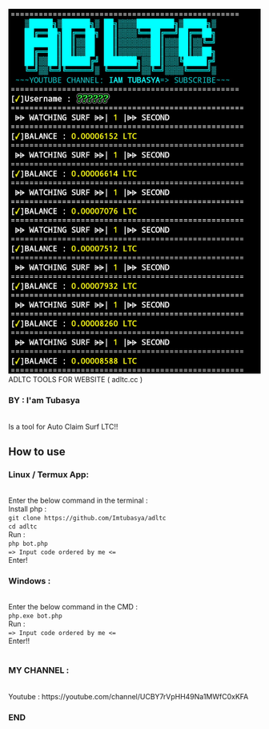![ADLTC TOOLS](imtubasya.jpg)
ADLTC TOOLS FOR WEBSITE ( adltc.cc )
<h3>BY : I'am Tubasya</h3>
<br>Is a tool for Auto Claim Surf LTC!!
<h2>How to use</h2>
<h3>Linux / Termux App:</h3>
<br>Enter the below command in the terminal :
<br>Install php :
<br><code>git clone https://github.com/Imtubasya/adltc</code>
<br><code>cd adltc</code>
<br>Run :
<br><code>php bot.php</code>
<br><code>=> Input code ordered by me <=</code>
<br>Enter!

<h3>Windows :</h3>
<br>Enter the below command in the CMD :
<br><code>php.exe bot.php</code>
<br>Run :
<br><code>=> Input code ordered by me <=</code>
<br>Enter!!
<br><br>
<h3>MY CHANNEL :</h3>
<br>Youtube : https://youtube.com/channel/UCBY7rVpHH49Na1MWfC0xKFA
<h3>END</h3>
